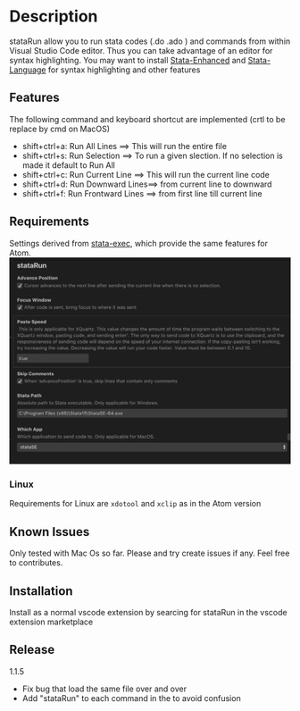 # Description

stataRun allow you to run  stata codes (.do .ado ) and commands from within Visual Studio Code editor. Thus you can take  advantage of an editor for syntax highlighting. You may want to install [Stata-Enhanced](https://marketplace.visualstudio.com/items?itemName=kylebarron.stata-enhanced) and [Stata-Language](https://marketplace.visualstudio.com/items?itemName=mdob2k.stata-language) for syntax highlighting and other features

## Features

The following command and keyboard shortcut are implemented (crtl to be replace by cmd on MacOS)
- shift+ctrl+a: Run All Lines ==> This will run the entire file
- shift+ctrl+s: Run Selection ==> To run a given slection. If no selection is made it default to Run All
- shift+ctrl+c: Run Current Line ==> This will run the current line code
- shift+ctrl+d: Run Downward  Lines==> from current line to downward
- shift+ctrl+f: Run Frontward Lines ==> from first line till current line

## Requirements

Settings derived from [stata-exec](https://github.com/kylebarron/stata-exec), which provide the same features for Atom.
![run-command](./images/config.png)

### Linux
Requirements for Linux are `xdotool` and `xclip` as in the Atom version

## Known Issues

Only tested with Mac Os so far. Please and try create issues if any. Feel free to contributes.

## Installation

Install as a normal vscode extension by searcing for stataRun in the vscode extension marketplace
## Release
1.1.5
  - Fix bug that load the same file over and over
  - Add "stataRun" to each command in the to avoid confusion

